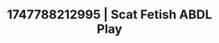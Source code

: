 ---
categories:
- Volleyball
- Erotic dance
- Giantess fetish
- Soft spanking
- Intimate POV
image: /assets/images/1747788212995.jpg
layout: post
seo:
  description: Featured content with exclusive ABDL Play, Scat Fetish. HD images available.
  keywords: ABDL Play, Scat Fetish
  og_image: /assets/images/1747788212995.jpg
  schema_type: VisualArtwork
tags:
- '#1747788212995'
- ABDL Play
- Scat Fetish
title: 1747788212995 | Scat Fetish ABDL Play
---